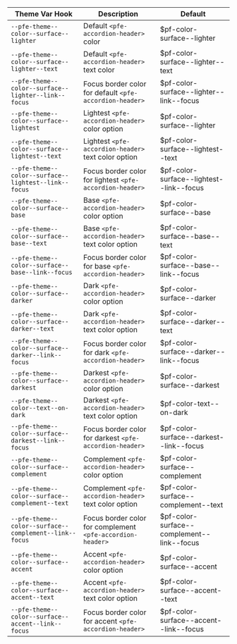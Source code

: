 
| Theme Var Hook                                        | Description                                               | Default                                     |
| ----------------------------------------------------- | --------------------------------------------------------- | ------------------------------------------- |
| `--pfe-theme--color--surface--lighter`                 | Default `<pfe-accordion-header>` color                     | $pf-color-surface--lighter                 |
| `--pfe-theme--color--surface--lighter--text`           | Default `<pfe-accordion-header>` text color                | $pf-color-surface--lighter--text           |
| `--pfe-theme--color--surface--lighter--link--focus`    | Focus border color for default `<pfe-accordion-header>`    | $pf-color-surface--lighter--link--focus    |
| `--pfe-theme--color--surface--lightest`                | Lightest `<pfe-accordion-header>` color option             | $pf-color-surface--lighter                 |
| `--pfe-theme--color--surface--lightest--text`          | Lightest `<pfe-accordion-header>` text color option        | $pf-color-surface--lightest--text          |
| `--pfe-theme--color--surface--lightest--link--focus`   | Focus border color for lightest `<pfe-accordion-header>`   | $pf-color-surface--lightest--link--focus   |
| `--pfe-theme--color--surface--base`                    | Base `<pfe-accordion-header>` color option                 | $pf-color-surface--base                    |
| `--pfe-theme--color--surface--base--text`              | Base `<pfe-accordion-header>` text color option            | $pf-color-surface--base--text              |
| `--pfe-theme--color--surface--base--link--focus`       | Focus border color for base `<pfe-accordion-header>`       | $pf-color-surface--base--link--focus       |
| `--pfe-theme--color--surface--darker`                  | Dark `<pfe-accordion-header>` color option                 | $pf-color-surface--darker                  |
| `--pfe-theme--color--surface--darker--text`            | Dark `<pfe-accordion-header>` text color option            | $pf-color-surface--darker--text            |
| `--pfe-theme--color--surface--darker--link--focus`     | Focus border color for dark `<pfe-accordion-header>`       | $pf-color-surface--darker--link--focus     |
| `--pfe-theme--color--surface--darkest`                 | Darkest `<pfe-accordion-header>` color option              | $pf-color-surface--darkest                 |
| `--pfe-theme--color--text--on-dark`           | Darkest `<pfe-accordion-header>` text color option         | $pf-color-text--on-dark           |
| `--pfe-theme--color--surface--darkest--link--focus`    | Focus border color for darkest `<pfe-accordion-header>`    | $pf-color-surface--darkest--link--focus    |
| `--pfe-theme--color--surface--complement`              | Complement `<pfe-accordion-header>` color option           | $pf-color-surface--complement              |
| `--pfe-theme--color--surface--complement--text`        | Complement `<pfe-accordion-header>` text color option      | $pf-color-surface--complement--text        |
| `--pfe-theme--color--surface--complement--link--focus` | Focus border color for complement `<pfe-accordion-header>` | $pf-color-surface--complement--link--focus |
| `--pfe-theme--color--surface--accent`                  | Accent `<pfe-accordion-header>` color option               | $pf-color-surface--accent                  |
| `--pfe-theme--color--surface--accent--text`            | Accent `<pfe-accordion-header>` text color option          | $pf-color-surface--accent--text            |
| `--pfe-theme--color--surface--accent--link--focus`     | Focus border color for accent `<pfe-accordion-header>`     | $pf-color-surface--accent--link--focus     |